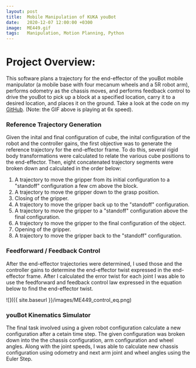 ```yaml
---
layout: post
title:  Mobile Manipulation of KUKA youBot
date:   2020-12-07 12:00:00 +0300
image:  ME449.gif
tags:   Manipulation, Motion Planning, Python
---
```

# Project Overview:
This software plans a trajectory for the end-effector of the youBot mobile manipulator (a mobile base with four mecanum wheels and a 5R robot arm), performs odometry as the chassis moves, and performs feedback control to drive the youBot to pick up a block at a specified location, carry it to a desired location, and places it on the ground. Take a look at the code on my <a href="https://github.com/gingineer95/mobile_manipulation_youbot" target="_blank" rel="noopener noreferrer">GitHub</a>. (Note: the GIF above is playing at 6x speed). 

### Reference Trajectory Generation
Given the inital and final configuration of cube, the inital configuration of the robot and the controller gains, the first objective was to generate the reference trajectory for the end-effector frame. To do this, several rigid body transformations were calculated to relate the various cube positions to the end-effector. Then, eight concatenated trajectory segments were broken down and calculated in the order below:

1. A trajectory to move the gripper from its initial configuration to a "standoff" configuration a few cm above the block.
2. A trajectory to move the gripper down to the grasp position.
3. Closing of the gripper.
4. A trajectory to move the gripper back up to the "standoff" configuration.
5. A trajectory to move the gripper to a "standoff" configuration above the final configuration.
6. A trajectory to move the gripper to the final configuration of the object.
7. Opening of the gripper.
8. A trajectory to move the gripper back to the "standoff" configuration.

### Feedforward / Feedback Control
After the end-effector trajectories were determined, I used those and the controller gains to determine the end-effector twist expressed in the end-effector frame. After I calculated the error twist for each joint I was able to use the feedforward and feedback control law expressed in the equation below to find the end-effector twist.

![]({{ site.baseurl }}/images/ME449_control_eq.png)

### youBot Kinematics Simulator
The final task involved using a given robot configuration calculate a new configuration after a cetain time step. The given configuration was broken down into the the chassis configuration, arm configuration and wheel angles. Along with the joint speeds, I was able to calculate new chassis configuration using odometry and next arm joint and wheel angles using the Euler Step. 